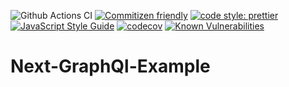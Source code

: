 ![Github Actions CI](https://github.com/Loonz206/next-graphql-example/workflows/Github%20Actions%20CI/badge.svg)
[![Commitizen friendly](https://img.shields.io/badge/commitizen-friendly-brightgreen.svg)](http://commitizen.github.io/cz-cli/)
[![code style: prettier](https://img.shields.io/badge/code_style-prettier-ff69b4.svg?style=flat-square)](https://github.com/prettier/prettier)
[![JavaScript Style Guide](https://img.shields.io/badge/code_style-standard-brightgreen.svg)](https://standardjs.com)
[![codecov](https://codecov.io/gh/Loonz206/next-graphql-example/branch/main/graph/badge.svg?token=vG8KlZ5pNk)](https://codecov.io/gh/Loonz206/next-graphql-example)
[![Known Vulnerabilities](https://snyk.io/test/github/Loonz206/next-graphql-example/badge.svg)](https://snyk.io/test/github/Loonz206/next-graphql-example)

# Next-GraphQl-Example
